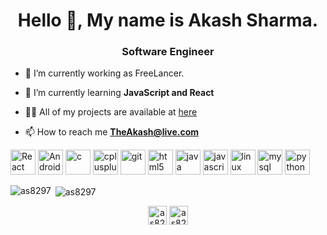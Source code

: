 <h1 align="center">Hello 👋, My name is Akash Sharma.</h1>
<h3 align="center">Software Engineer</h3>


- 🔭 I’m currently working as FreeLancer.

- 🌱 I’m currently learning **JavaScript and React**

- 👨‍💻 All of my projects are available at [here](https://github.com/as8297)

- 📫 How to reach me **TheAkash@live.com**
<p align="left">
<img src="https://devicons.github.io/devicon/devicon.git/icons/react/react-original-wordmark.svg" alt="React" width="40" height="40"/>
<img src="https://devicons.github.io/devicon/devicon.git/icons/android/android-plain-wordmark.svg" alt="Android" width="40" height="40"/> 
<img src="https://devicons.github.io/devicon/devicon.git/icons/c/c-original.svg" alt="c" width="40" height="40"/> 
<img src="https://devicons.github.io/devicon/devicon.git/icons/cplusplus/cplusplus-original.svg" alt="cplusplus" width="40" height="40"/>
<img src="https://devicons.github.io/devicon/devicon.git/icons/git/git-original.svg" alt="git" width="40" height="40"/>
<img src="https://devicons.github.io/devicon/devicon.git/icons/html5/html5-original-wordmark.svg" alt="html5" width="40" height="40"/> 
<img src="https://devicons.github.io/devicon/devicon.git/icons/java/java-original-wordmark.svg" alt="java" width="40" height="40"/>
<img src="https://devicons.github.io/devicon/devicon.git/icons/javascript/javascript-original.svg" alt="javascript" width="40" height="40"/>
<img src="https://devicons.github.io/devicon/devicon.git/icons/linux/linux-original.svg" alt="linux" width="40" height="40"/>
<img src="https://devicons.github.io/devicon/devicon.git/icons/mysql/mysql-original-wordmark.svg" alt="mysql" width="40" height="40"/> 
<img src="https://devicons.github.io/devicon/devicon.git/icons/python/python-original.svg" alt="python" width="40" height="40"/></p>

<p><img align="left" src="https://github-readme-stats.vercel.app/api/top-langs/?username=as8297&layout=compact&hide=html" alt="as8297" /></p>

<p>&nbsp;<img align="center" src="https://github-readme-stats.vercel.app/api?username=as8297&show_icons=true" alt="as8297" /></p>

<p align="center">
<a href="https://linkedin.com/in/as8297" target="blank"><img align="center" src="https://cdn.jsdelivr.net/npm/simple-icons@3.0.1/icons/linkedin.svg" alt="as8297" height="30" width="30" /></a>
<a href="https://stackoverflow.com/users/10011291/as8297" target="blank"><img align="center" src="https://cdn.jsdelivr.net/npm/simple-icons@3.0.1/icons/stackoverflow.svg" alt="as8297" height="30" width="30" /></a>
</p>

